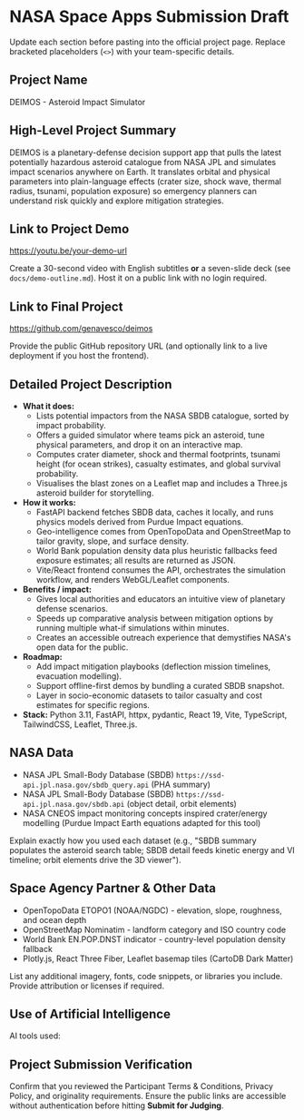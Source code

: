 # NASA Space Apps Submission Draft

Update each section before pasting into the official project page. Replace bracketed placeholders (`<>`) with your team-specific details.

## Project Name
DEIMOS - Asteroid Impact Simulator

## High-Level Project Summary
DEIMOS is a planetary-defense decision support app that pulls the latest potentially hazardous asteroid catalogue from NASA JPL and simulates impact scenarios anywhere on Earth. It translates orbital and physical parameters into plain-language effects (crater size, shock wave, thermal radius, tsunami, population exposure) so emergency planners can understand risk quickly and explore mitigation strategies.

## Link to Project Demo
[<https://youtu.be/your-demo-url>](https://youtu.be/QxxIGrBYcx4)

Create a 30-second video with English subtitles **or** a seven-slide deck (see `docs/demo-outline.md`). Host it on a public link with no login required.

## Link to Final Project
<https://github.com/genavesco/deimos>

Provide the public GitHub repository URL (and optionally link to a live deployment if you host the frontend).

## Detailed Project Description
- **What it does:**
  - Lists potential impactors from the NASA SBDB catalogue, sorted by impact probability.
  - Offers a guided simulator where teams pick an asteroid, tune physical parameters, and drop it on an interactive map.
  - Computes crater diameter, shock and thermal footprints, tsunami height (for ocean strikes), casualty estimates, and global survival probability.
  - Visualises the blast zones on a Leaflet map and includes a Three.js asteroid builder for storytelling.
- **How it works:**
  - FastAPI backend fetches SBDB data, caches it locally, and runs physics models derived from Purdue Impact equations.
  - Geo-intelligence comes from OpenTopoData and OpenStreetMap to tailor gravity, slope, and surface density.
  - World Bank population density data plus heuristic fallbacks feed exposure estimates; all results are returned as JSON.
  - Vite/React frontend consumes the API, orchestrates the simulation workflow, and renders WebGL/Leaflet components.
- **Benefits / impact:**
  - Gives local authorities and educators an intuitive view of planetary defense scenarios.
  - Speeds up comparative analysis between mitigation options by running multiple what-if simulations within minutes.
  - Creates an accessible outreach experience that demystifies NASA's open data for the public.
- **Roadmap:**
  - Add impact mitigation playbooks (deflection mission timelines, evacuation modelling).
  - Support offline-first demos by bundling a curated SBDB snapshot.
  - Layer in socio-economic datasets to tailor casualty and cost estimates for specific regions.
- **Stack:** Python 3.11, FastAPI, httpx, pydantic, React 19, Vite, TypeScript, TailwindCSS, Leaflet, Three.js.

## NASA Data
- NASA JPL Small-Body Database (SBDB) `https://ssd-api.jpl.nasa.gov/sbdb_query.api` (PHA summary)
- NASA JPL Small-Body Database (SBDB) `https://ssd-api.jpl.nasa.gov/sbdb.api` (object detail, orbit elements)
- NASA CNEOS impact monitoring concepts inspired crater/energy modelling (Purdue Impact Earth equations adapted for this tool)

Explain exactly how you used each dataset (e.g., "SBDB summary populates the asteroid search table; SBDB detail feeds kinetic energy and VI timeline; orbit elements drive the 3D viewer").

## Space Agency Partner & Other Data
- OpenTopoData ETOPO1 (NOAA/NGDC) - elevation, slope, roughness, and ocean depth
- OpenStreetMap Nominatim - landform category and ISO country code
- World Bank EN.POP.DNST indicator - country-level population density fallback
- Plotly.js, React Three Fiber, Leaflet basemap tiles (CartoDB Dark Matter)

List any additional imagery, fonts, code snippets, or libraries you include. Provide attribution or licenses if required.

## Use of Artificial Intelligence
AI tools used: <codex>


## Project Submission Verification
Confirm that you reviewed the Participant Terms & Conditions, Privacy Policy, and originality requirements. Ensure the public links are accessible without authentication before hitting **Submit for Judging**.

